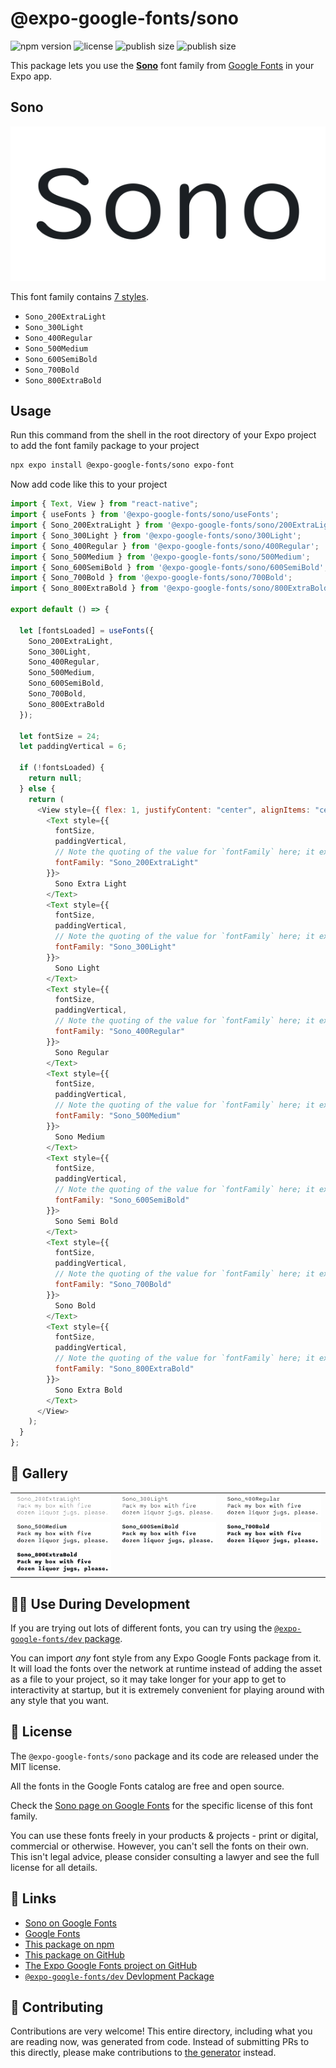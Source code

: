 # @expo-google-fonts/sono

![npm version](https://flat.badgen.net/npm/v/@expo-google-fonts/sono)
![license](https://flat.badgen.net/github/license/expo/google-fonts)
![publish size](https://flat.badgen.net/packagephobia/install/@expo-google-fonts/sono)
![publish size](https://flat.badgen.net/packagephobia/publish/@expo-google-fonts/sono)

This package lets you use the [**Sono**](https://fonts.google.com/specimen/Sono) font family from [Google Fonts](https://fonts.google.com/) in your Expo app.

## Sono

![Sono](./font-family.png)

This font family contains [7 styles](#-gallery).

- `Sono_200ExtraLight`
- `Sono_300Light`
- `Sono_400Regular`
- `Sono_500Medium`
- `Sono_600SemiBold`
- `Sono_700Bold`
- `Sono_800ExtraBold`

## Usage

Run this command from the shell in the root directory of your Expo project to add the font family package to your project

```sh
npx expo install @expo-google-fonts/sono expo-font
```

Now add code like this to your project

```js
import { Text, View } from "react-native";
import { useFonts } from '@expo-google-fonts/sono/useFonts';
import { Sono_200ExtraLight } from '@expo-google-fonts/sono/200ExtraLight';
import { Sono_300Light } from '@expo-google-fonts/sono/300Light';
import { Sono_400Regular } from '@expo-google-fonts/sono/400Regular';
import { Sono_500Medium } from '@expo-google-fonts/sono/500Medium';
import { Sono_600SemiBold } from '@expo-google-fonts/sono/600SemiBold';
import { Sono_700Bold } from '@expo-google-fonts/sono/700Bold';
import { Sono_800ExtraBold } from '@expo-google-fonts/sono/800ExtraBold';

export default () => {

  let [fontsLoaded] = useFonts({
    Sono_200ExtraLight, 
    Sono_300Light, 
    Sono_400Regular, 
    Sono_500Medium, 
    Sono_600SemiBold, 
    Sono_700Bold, 
    Sono_800ExtraBold
  });

  let fontSize = 24;
  let paddingVertical = 6;

  if (!fontsLoaded) {
    return null;
  } else {
    return (
      <View style={{ flex: 1, justifyContent: "center", alignItems: "center" }}>
        <Text style={{
          fontSize,
          paddingVertical,
          // Note the quoting of the value for `fontFamily` here; it expects a string!
          fontFamily: "Sono_200ExtraLight"
        }}>
          Sono Extra Light
        </Text>
        <Text style={{
          fontSize,
          paddingVertical,
          // Note the quoting of the value for `fontFamily` here; it expects a string!
          fontFamily: "Sono_300Light"
        }}>
          Sono Light
        </Text>
        <Text style={{
          fontSize,
          paddingVertical,
          // Note the quoting of the value for `fontFamily` here; it expects a string!
          fontFamily: "Sono_400Regular"
        }}>
          Sono Regular
        </Text>
        <Text style={{
          fontSize,
          paddingVertical,
          // Note the quoting of the value for `fontFamily` here; it expects a string!
          fontFamily: "Sono_500Medium"
        }}>
          Sono Medium
        </Text>
        <Text style={{
          fontSize,
          paddingVertical,
          // Note the quoting of the value for `fontFamily` here; it expects a string!
          fontFamily: "Sono_600SemiBold"
        }}>
          Sono Semi Bold
        </Text>
        <Text style={{
          fontSize,
          paddingVertical,
          // Note the quoting of the value for `fontFamily` here; it expects a string!
          fontFamily: "Sono_700Bold"
        }}>
          Sono Bold
        </Text>
        <Text style={{
          fontSize,
          paddingVertical,
          // Note the quoting of the value for `fontFamily` here; it expects a string!
          fontFamily: "Sono_800ExtraBold"
        }}>
          Sono Extra Bold
        </Text>
      </View>
    );
  }
};
```

## 🔡 Gallery


||||
|-|-|-|
|![Sono_200ExtraLight](./200ExtraLight/Sono_200ExtraLight.ttf.png)|![Sono_300Light](./300Light/Sono_300Light.ttf.png)|![Sono_400Regular](./400Regular/Sono_400Regular.ttf.png)||
|![Sono_500Medium](./500Medium/Sono_500Medium.ttf.png)|![Sono_600SemiBold](./600SemiBold/Sono_600SemiBold.ttf.png)|![Sono_700Bold](./700Bold/Sono_700Bold.ttf.png)||
|![Sono_800ExtraBold](./800ExtraBold/Sono_800ExtraBold.ttf.png)||||


## 👩‍💻 Use During Development

If you are trying out lots of different fonts, you can try using the [`@expo-google-fonts/dev` package](https://github.com/expo/google-fonts/tree/master/font-packages/dev#readme).

You can import _any_ font style from any Expo Google Fonts package from it. It will load the fonts over the network at runtime instead of adding the asset as a file to your project, so it may take longer for your app to get to interactivity at startup, but it is extremely convenient for playing around with any style that you want.


## 📖 License

The `@expo-google-fonts/sono` package and its code are released under the MIT license.

All the fonts in the Google Fonts catalog are free and open source.

Check the [Sono page on Google Fonts](https://fonts.google.com/specimen/Sono) for the specific license of this font family.

You can use these fonts freely in your products & projects - print or digital, commercial or otherwise. However, you can't sell the fonts on their own. This isn't legal advice, please consider consulting a lawyer and see the full license for all details.

## 🔗 Links

- [Sono on Google Fonts](https://fonts.google.com/specimen/Sono)
- [Google Fonts](https://fonts.google.com/)
- [This package on npm](https://www.npmjs.com/package/@expo-google-fonts/sono)
- [This package on GitHub](https://github.com/expo/google-fonts/tree/master/font-packages/sono)
- [The Expo Google Fonts project on GitHub](https://github.com/expo/google-fonts)
- [`@expo-google-fonts/dev` Devlopment Package](https://github.com/expo/google-fonts/tree/master/font-packages/dev)

## 🤝 Contributing

Contributions are very welcome! This entire directory, including what you are reading now, was generated from code. Instead of submitting PRs to this directly, please make contributions to [the generator](https://github.com/expo/google-fonts/tree/master/packages/generator) instead.
